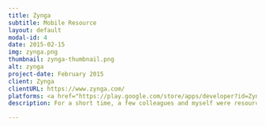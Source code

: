 ```yaml
---
title: Zynga
subtitle: Mobile Resource
layout: default
modal-id: 4
date: 2015-02-15
img: zynga.png
thumbnail: zynga-thumbnail.png
alt: zynga
project-date: February 2015
client: Zynga
clientURL: https://www.zynga.com/
platforms: <a href="https://play.google.com/store/apps/developer?id=Zynga">Android</a>
description: For a short time, a few colleagues and myself were resourced as engineers on the various Zynga With Friends games. As the resourced android engineer, I worked on <a href="https://play.google.com/store/apps/details?id=com.zynga.scramble">Word Streak</a>, <a href="https://play.google.com/store/apps/details?id=com.zynga.chess.googleplay">Chess</a>, <a href="https://play.google.com/store/apps/details?id=com.zynga.hanging">Hanging</a>, <a href="https://play.google.com/store/apps/details?id=com.zynga.matching">Matching</a>, and <a href="https://play.google.com/store/apps/details?id=com.zynga.gems.googleplay">Gems</a> With Friends. We spent a good amount of time cleaning up code, optimizing various areas of the games, and migrated local datastores due to various third party dependencies requiring upgrades.

---
```

